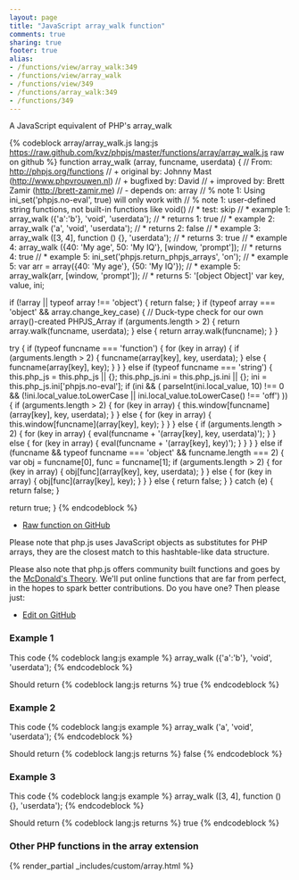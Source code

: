 ```yaml
---
layout: page
title: "JavaScript array_walk function"
comments: true
sharing: true
footer: true
alias:
- /functions/view/array_walk:349
- /functions/view/array_walk
- /functions/view/349
- /functions/array_walk:349
- /functions/349
---
```

<!-- Generated by Rakefile:build -->
A JavaScript equivalent of PHP's array_walk

{% codeblock array/array_walk.js lang:js https://raw.github.com/kvz/phpjs/master/functions/array/array_walk.js raw on github %}
function array_walk (array, funcname, userdata) {
  // From: http://phpjs.org/functions
  // +   original by: Johnny Mast (http://www.phpvrouwen.nl)
  // +   bugfixed by: David
  // +   improved by: Brett Zamir (http://brett-zamir.me)
  // -    depends on: array
  // %        note 1: Using ini_set('phpjs.no-eval', true) will only work with
  // %        note 1:  user-defined string functions, not built-in functions like void()
  // *          test: skip
  // *     example 1: array_walk ({'a':'b'}, 'void', 'userdata');
  // *     returns 1: true
  // *     example 2: array_walk ('a', 'void', 'userdata');
  // *     returns 2: false
  // *     example 3: array_walk ([3, 4], function () {}, 'userdata');
  // *     returns 3: true
  // *     example 4: array_walk ({40: 'My age', 50: 'My IQ'}, [window, 'prompt']);
  // *     returns 4: true
  // *     example 5: ini_set('phpjs.return_phpjs_arrays', 'on');
  // *     example 5: var arr = array({40: 'My age'}, {50: 'My IQ'});
  // *     example 5: array_walk(arr, [window, 'prompt']);
  // *     returns 5: '[object Object]'
  var key, value, ini;

  if (!array || typeof array !== 'object') {
    return false;
  }
  if (typeof array === 'object' && array.change_key_case) { // Duck-type check for our own array()-created PHPJS_Array
    if (arguments.length > 2) {
      return array.walk(funcname, userdata);
    }
    else {
      return array.walk(funcname);
    }
  }

  try {
    if (typeof funcname === 'function') {
      for (key in array) {
        if (arguments.length > 2) {
          funcname(array[key], key, userdata);
        }
        else {
          funcname(array[key], key);
        }
      }
    }
    else if (typeof funcname === 'string') {
      this.php_js = this.php_js || {};
      this.php_js.ini = this.php_js.ini || {};
      ini = this.php_js.ini['phpjs.no-eval'];
      if (ini && (
        parseInt(ini.local_value, 10) !== 0 && (!ini.local_value.toLowerCase || ini.local_value.toLowerCase() !== 'off')
      )) {
        if (arguments.length > 2) {
          for (key in array) {
            this.window[funcname](array[key], key, userdata);
          }
        }
        else {
          for (key in array) {
            this.window[funcname](array[key], key);
          }
        }
      }
      else {
        if (arguments.length > 2) {
          for (key in array) {
            eval(funcname + '(array[key], key, userdata)');
          }
        }
        else {
          for (key in array) {
            eval(funcname + '(array[key], key)');
          }
        }
      }
    }
    else if (funcname && typeof funcname === 'object' && funcname.length === 2) {
      var obj = funcname[0], func = funcname[1];
      if (arguments.length > 2) {
        for (key in array) {
          obj[func](array[key], key, userdata);
        }
      }
      else {
        for (key in array) {
          obj[func](array[key], key);
        }
      }
    }
    else {
      return false;
    }
  }
  catch (e) {
    return false;
  }

  return true;
}
{% endcodeblock %}

 - [Raw function on GitHub](https://github.com/kvz/phpjs/blob/master/functions/array/array_walk.js)

Please note that php.js uses JavaScript objects as substitutes for PHP arrays, they are 
the closest match to this hashtable-like data structure. 

Please also note that php.js offers community built functions and goes by the 
[McDonald's Theory](https://medium.com/what-i-learned-building/9216e1c9da7d). We'll put online 
functions that are far from perfect, in the hopes to spark better contributions. 
Do you have one? Then please just: 

 - [Edit on GitHub](https://github.com/kvz/phpjs/edit/master/functions/array/array_walk.js)

### Example 1
This code
{% codeblock lang:js example %}
array_walk ({'a':'b'}, 'void', 'userdata');
{% endcodeblock %}

Should return
{% codeblock lang:js returns %}
true
{% endcodeblock %}

### Example 2
This code
{% codeblock lang:js example %}
array_walk ('a', 'void', 'userdata');
{% endcodeblock %}

Should return
{% codeblock lang:js returns %}
false
{% endcodeblock %}

### Example 3
This code
{% codeblock lang:js example %}
array_walk ([3, 4], function () {}, 'userdata');
{% endcodeblock %}

Should return
{% codeblock lang:js returns %}
true
{% endcodeblock %}


### Other PHP functions in the array extension
{% render_partial _includes/custom/array.html %}

